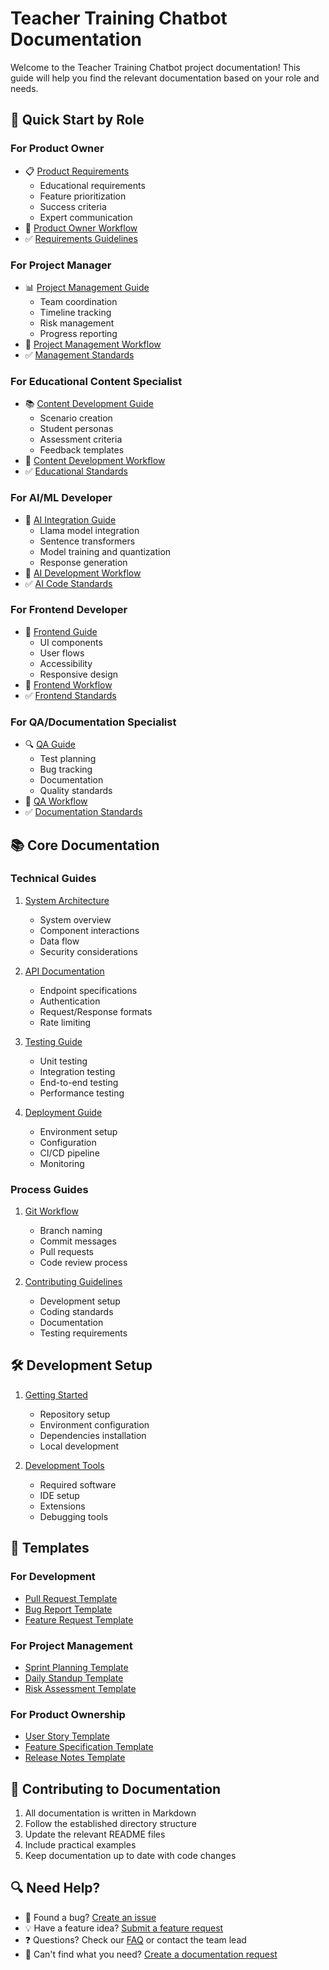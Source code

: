 # Teacher Training Chatbot Documentation

Welcome to the Teacher Training Chatbot project documentation! This guide will help you find the relevant documentation based on your role and needs.

## 🎯 Quick Start by Role

### For Product Owner
- 📋 [Product Requirements](product/README.md)
  - Educational requirements
  - Feature prioritization
  - Success criteria
  - Expert communication
- 🔄 [Product Owner Workflow](contributing/workflow/product-owner-workflow.md)
- ✅ [Requirements Guidelines](contributing/guidelines/requirements-standards.md)

### For Project Manager
- 📊 [Project Management Guide](management/README.md)
  - Team coordination
  - Timeline tracking
  - Risk management
  - Progress reporting
- 🔄 [Project Management Workflow](contributing/workflow/project-manager-workflow.md)
- ✅ [Management Standards](contributing/guidelines/management-standards.md)

### For Educational Content Specialist
- 📚 [Content Development Guide](content/README.md)
  - Scenario creation
  - Student personas
  - Assessment criteria
  - Feedback templates
- 🔄 [Content Development Workflow](contributing/workflow/content-workflow.md)
- ✅ [Educational Standards](contributing/guidelines/education-standards.md)

### For AI/ML Developer
- 🤖 [AI Integration Guide](ai/README.md)
  - Llama model integration
  - Sentence transformers
  - Model training and quantization
  - Response generation
- 🔄 [AI Development Workflow](contributing/workflow/ai-workflow.md)
- ✅ [AI Code Standards](contributing/guidelines/ai-standards.md)

### For Frontend Developer
- 🎨 [Frontend Guide](frontend/README.md)
  - UI components
  - User flows
  - Accessibility
  - Responsive design
- 🔄 [Frontend Workflow](contributing/workflow/frontend-workflow.md)
- ✅ [Frontend Standards](contributing/guidelines/frontend-standards.md)

### For QA/Documentation Specialist
- 🔍 [QA Guide](qa/README.md)
  - Test planning
  - Bug tracking
  - Documentation
  - Quality standards
- 🔄 [QA Workflow](contributing/workflow/qa-workflow.md)
- ✅ [Documentation Standards](contributing/guidelines/documentation-standards.md)

## 📚 Core Documentation

### Technical Guides
1. [System Architecture](architecture/README.md)
   - System overview
   - Component interactions
   - Data flow
   - Security considerations

2. [API Documentation](api/README.md)
   - Endpoint specifications
   - Authentication
   - Request/Response formats
   - Rate limiting

3. [Testing Guide](testing/README.md)
   - Unit testing
   - Integration testing
   - End-to-end testing
   - Performance testing

4. [Deployment Guide](deployment/README.md)
   - Environment setup
   - Configuration
   - CI/CD pipeline
   - Monitoring

### Process Guides
1. [Git Workflow](contributing/workflow/git-workflow.md)
   - Branch naming
   - Commit messages
   - Pull requests
   - Code review process

2. [Contributing Guidelines](contributing/README.md)
   - Development setup
   - Coding standards
   - Documentation
   - Testing requirements

## 🛠 Development Setup

1. [Getting Started](getting-started.md)
   - Repository setup
   - Environment configuration
   - Dependencies installation
   - Local development

2. [Development Tools](contributing/guidelines/tools.md)
   - Required software
   - IDE setup
   - Extensions
   - Debugging tools

## 📝 Templates

### For Development
- [Pull Request Template](contributing/templates/pull-request.md)
- [Bug Report Template](contributing/templates/bug-report.md)
- [Feature Request Template](contributing/templates/feature-request.md)

### For Project Management
- [Sprint Planning Template](project-management/templates/sprint-planning.md)
- [Daily Standup Template](project-management/templates/daily-standup.md)
- [Risk Assessment Template](project-management/templates/risk-assessment.md)

### For Product Ownership
- [User Story Template](product-ownership/templates/user-story.md)
- [Feature Specification Template](product-ownership/templates/feature-spec.md)
- [Release Notes Template](product-ownership/templates/release-notes.md)

## 🤝 Contributing to Documentation

1. All documentation is written in Markdown
2. Follow the established directory structure
3. Update the relevant README files
4. Include practical examples
5. Keep documentation up to date with code changes

## 🔍 Need Help?

- 🐛 Found a bug? [Create an issue](contributing/templates/bug-report.md)
- 💡 Have a feature idea? [Submit a feature request](contributing/templates/feature-request.md)
- ❓ Questions? Check our [FAQ](faq.md) or contact the team lead
- 📖 Can't find what you need? [Create a documentation request](contributing/templates/doc-request.md) 